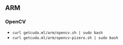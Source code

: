 ## ARM

### OpenCV

* `curl getcuda.ml/arm/opencv.sh | sudo bash`
* `curl getcuda.ml/arm/opencv-pizero.sh | sudo bash`

